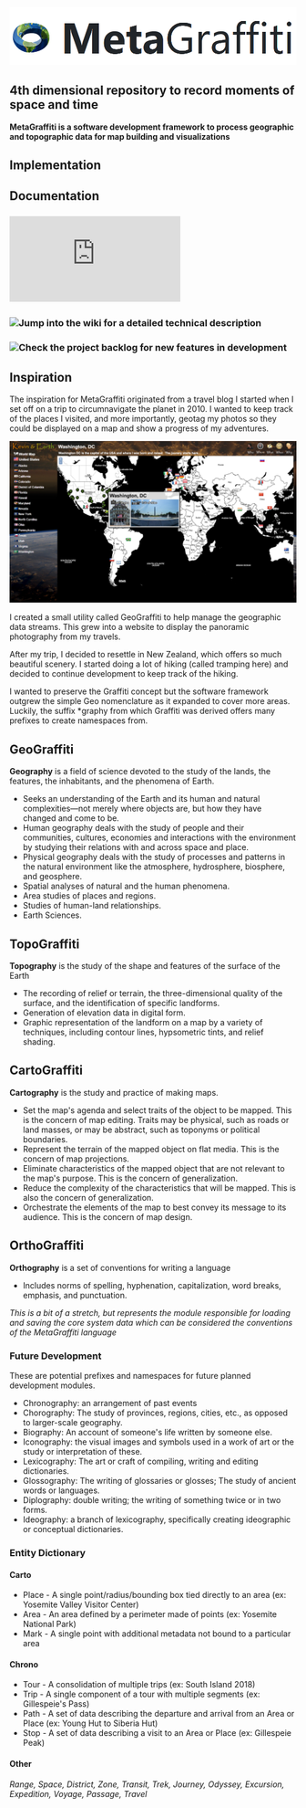 ![MetaGraffiti](https://raw.githubusercontent.com/DesignedSimplicity/MetaGraffiti/master/Documentation/MetaGraffiti.png)

## 4th dimensional repository to record moments of space and time

**MetaGraffiti is a software development framework to process geographic and topographic data for map building and visualizations**

## Implementation

## Documentation

### ![Read an overview of the Administration Portal](https://github.com/DesignedSimplicity/MetaGraffiti/blob/master/Documentation/Admin/README.md)
### ![Jump into the wiki for a detailed technical description](https://github.com/DesignedSimplicity/MetaGraffiti/wiki)
### ![Check the project backlog for new features in development](https://github.com/DesignedSimplicity/MetaGraffiti/projects/2)

## Inspiration

The inspiration for MetaGraffiti originated from a travel blog I started when I set off on a trip to circumnavigate the planet in 2010.  I wanted to keep track of the places I visited, and more importantly, geotag my photos so they could be displayed on a map and show a progress of my adventures.

![KevinAndEarth.com Circa 2010](https://raw.githubusercontent.com/DesignedSimplicity/MetaGraffiti/master/Documentation/KevinAndEarth-2010.png)

I created a small utility called GeoGraffiti to help manage the geographic data streams.  This grew into a website to display the panoramic photography from my travels.

After my trip, I decided to resettle in New Zealand, which offers so much beautiful scenery.  I started doing a lot of hiking (called tramping here) and decided to continue development to keep track of the hiking.

I wanted to preserve the Graffiti concept but the software framework outgrew the simple Geo nomenclature as it expanded to cover more areas.  Luckily, the suffix *graphy from which Graffiti was derived offers many prefixes to create namespaces from.

## GeoGraffiti
**Geography** is a field of science devoted to the study of the lands, the features, the inhabitants, and the phenomena of Earth.
* Seeks an understanding of the Earth and its human and natural complexities—not merely where objects are, but how they have changed and come to be.
* Human geography deals with the study of people and their communities, cultures, economies and interactions with the environment by studying their relations with and across space and place.
* Physical geography deals with the study of processes and patterns in the natural environment like the atmosphere, hydrosphere, biosphere, and geosphere.
* Spatial analyses of natural and the human phenomena.
* Area studies of places and regions.
* Studies of human-land relationships.
* Earth Sciences.

## TopoGraffiti
**Topography** is the study of the shape and features of the surface of the Earth
* The recording of relief or terrain, the three-dimensional quality of the surface, and the identification of specific landforms. 
* Generation of elevation data in digital form. 
* Graphic representation of the landform on a map by a variety of techniques, including contour lines, hypsometric tints, and relief shading.

## CartoGraffiti
**Cartography** is the study and practice of making maps. 
* Set the map's agenda and select traits of the object to be mapped. This is the concern of map editing. Traits may be physical, such as roads or land masses, or may be abstract, such as toponyms or political boundaries.
* Represent the terrain of the mapped object on flat media. This is the concern of map projections.
* Eliminate characteristics of the mapped object that are not relevant to the map's purpose. This is the concern of generalization.
* Reduce the complexity of the characteristics that will be mapped. This is also the concern of generalization.
* Orchestrate the elements of the map to best convey its message to its audience. This is the concern of map design.

## OrthoGraffiti
**Orthography** is a set of conventions for writing a language
* Includes norms of spelling, hyphenation, capitalization, word breaks, emphasis, and punctuation.

_This is a bit of a stretch, but represents the module responsible for loading and saving the core system data which can be considered the conventions of the MetaGraffiti language_

### Future Development

These are potential prefixes and namespaces for future planned development modules.

* Chronography: an arrangement of past events
* Chorography: The study of provinces, regions, cities, etc., as opposed to larger-scale geography.
* Biography: An account of someone's life written by someone else.
* Iconography: the visual images and symbols used in a work of art or the study or interpretation of these.
* Lexicography: The art or craft of compiling, writing and editing dictionaries.
* Glossography: The writing of glossaries or glosses; The study of ancient words or languages.
* Diplography: double writing; the writing of something twice or in two forms.
* Ideography: a branch of lexicography, specifically creating ideographic or conceptual dictionaries.

### Entity Dictionary

#### Carto

* Place - A single point/radius/bounding box tied directly to an area (ex: Yosemite Valley Visitor Center)
* Area - An area defined by a perimeter made of points (ex: Yosemite National Park)
* Mark - A single point with additional metadata not bound to a particular area

#### Chrono

* Tour - A consolidation of multiple trips (ex: South Island 2018)
* Trip - A single component of a tour with multiple segments (ex: Gillespeie's Pass)
* Path - A set of data describing the departure and arrival from an Area or Place (ex: Young Hut to Siberia Hut)
* Stop - A set of data describing a visit to an Area or Place (ex: Gillespeie Peak)

#### Other
_Range, Space, District, Zone, Transit, Trek, Journey, Odyssey, Excursion, Expedition, Voyage, Passage, Travel_

